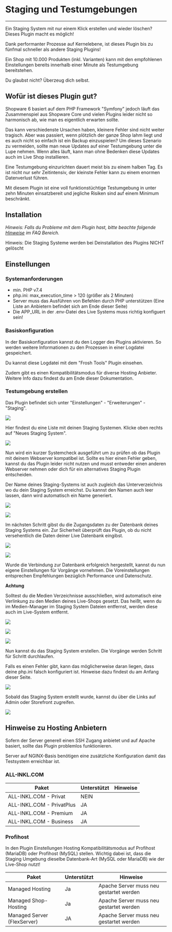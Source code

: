 # Staging und Testumgebungen

---

Ein Staging System mit nur einem Klick erstellen und wieder löschen? 
Dieses Plugin macht es möglich!

Dank performanter Prozesse auf Kernelebene, ist dieses Plugin bis zu fünfmal 
schneller als andere Staging Plugins!

Ein Shop mit 10.000 Produkten (inkl. Varianten) kann mit den empfohlenen 
Einstellungen bereits innerhalb einer Minute als Testumgebung bereitstehen. 

Du glaubst nicht? Überzeug dich selbst.

## Wofür ist dieses Plugin gut?

Shopware 6 basiert auf dem PHP Framework "Symfony" jedoch läuft das Zusammenspiel
aus Shopware Core und vielen Plugins leider nicht so harmonisch ab, wie man es
eigentlich erwarten sollte.

Das kann verschiedenste Ursachen haben, kleinere Fehler sind nicht weiter tragisch.
Aber was passiert, wenn plötzlich der ganze Shop lahm liegt und es auch nicht
so einfach ist ein Backup einzuspielen? Um dieses Szenario zu vermeiden, 
sollte man neue Updates auf einer Testumgebung unter die Lupe nehmen. Wenn alles
läuft, kann man ohne Bedenken diese Updates auch im Live Shop installieren.

Eine Testumgebung einzurichten dauert meist bis zu einem halben Tag. Es ist nicht 
nur sehr Zeitintensiv, der kleinste Fehler kann zu einem enormen Datenverlust führen.

Mit diesem Plugin ist eine voll funktionstüchtige Testumgebung in unter zehn Minuten
einsatzbereit und jegliche Risiken sind auf einem Minimum beschränkt.

## Installation

_Hinweis: Falls du Probleme mit dem Plugin hast, bitte beachte 
folgende  [Hinweise](../) im FAQ Bereich._

Hinweis: Die Staging Systeme werden bei Deinstallation des Plugins NICHT gelöscht

## Einstellungen

### Systemanforderungen

- min. PHP v7.4
- php.ini: max_execution_time > 120 (größer als 2 Minuten)
- Server muss das Ausführen von Befehlen durch PHP unterstützen (Eine Liste an Anbietern
  befindet sich am Ende dieser Seite)
- Die APP_URL in der .env-Datei des Live Systems muss richtig konfiguert sein!

### Basiskonfiguration

In der Basiskonfiguration kannst du den Logger des Plugins aktivieren. So werden weitere
Informationen zu den Prozessen in einer Logdatei gespeichert.

Du kannst diese Logdatei mit dem "Frosh Tools" Plugin einsehen.

Zudem gibt es einen Kompatibilitätsmodus für diverse Hosting Anbieter. Weitere
Info dazu findest du am Ende dieser Dokumentation.

### Testumgebung erstellen

Das Plugin befindet sich unter "Einstellungen" - "Erweiterungen" - "Staging".

![](images/ms-01.jpg)

Hier findest du eine Liste mit deinen Staging Systemen. 
Klicke oben rechts auf "Neues Staging System".

![](images/ms-02.jpg)

Nun wird ein kurzer Systemcheck ausgeführt um zu prüfen ob das Plugin mit 
deinem Webserver kompatibel ist. Sollte es hier einen Fehler geben, kannst du 
das Plugin leider nicht nutzen und musst entweder einen anderen Webserver nehmen
oder dich für ein alternatives Staging Plugin entscheiden.

Der Name deines Staging-Systems ist auch zugleich das Unterverzeichnis wo du dein
Staging System erreichst. Du kannst den Namen auch leer lassen, dann wird automatisch
ein Name generiert.

![](images/ms-03.jpg)

![](images/ms-04.jpg)

Im nächsten Schritt gibst du die Zugangsdaten zu der Datenbank deines Staging Systems
ein. Zur Sicherheit überprüft das Plugin, ob du nicht versehentlich die Daten deiner
Live Datenbank eingibst.

![](images/ms-05.jpg)

![](images/ms-06.jpg)

Wurde die Verbindung zur Datenbank erfolgreich hergestellt, kannst du nun eigene 
Einstellungen für Vorgänge vornehmen. Die Voreinstellungen entsprechen Empfehlungen
bezüglich Performance und Datenschutz.

**Achtung**

Solltest du die Medien Verzeichnisse ausschließen, wird automatisch eine Verlinkung zu den
Medien deines Live-Shops gesetzt. Das heißt, wenn du im Medien-Manager im Staging System
Dateien entfernst, werden diese auch im Live-System entfernt.

![](images/ms-07.jpg)

![](images/ms-08.jpg)

![](images/ms-09.jpg)

Nun kannst du das Staging System erstellen. Die Vorgänge werden Schritt für Schritt
durchlaufen.

Falls es einen Fehler gibt, kann das möglicherweise daran liegen, dass deine php.ini 
falsch konfiguriert ist. Hinweise dazu findest du am Anfang dieser Seite.

![](images/ms-10.jpg)

Sobald das Staging System erstellt wurde, kannst du über die Links auf Admin oder
Storefront zugreifen.

![](images/ms-11.jpg)


## Hinweise zu Hosting Anbietern

Sofern der Server generell einen SSH Zugang anbietet und auf Apache basiert, sollte das Plugin problemlos funktionieren.

Server auf NGINX-Basis benötigen eine zusätzliche Konfiguration damit das Testsystem erreichbar ist.

### ALL-INKL.COM

| Paket | Unterstützt | Hinweise |
| ----------- | ----------- | ----------- |
| ALL-INKL.COM - Privat | NEIN | |
| ALL-INKL.COM - PrivatPlus | JA | |
| ALL-INKL.COM - Premium | JA | |
| ALL-INKL.COM - Business | JA | |

### Profihost

In den Plugin Einstellungen Hosting Kompatibilitätsmodus auf
Profihost (MariaDB) oder Profihost (MySQL) stellen. Wichtig dabei ist,
dass die Staging Umgebung dieselbe Datenbank-Art (MySQL oder MariaDB)
wie der Live-Shop nutzt!

| Paket | Unterstützt | Hinweise |
| ----------- | ----------- | ----------- |
| Managed Hosting | Ja | Apache Server muss neu gestartet werden |
| Managed Shop-Hosting | Ja | Apache Server muss neu gestartet werden |
| Managed Server (FlexServer) | JA | Apache Server muss neu gestartet werden |
